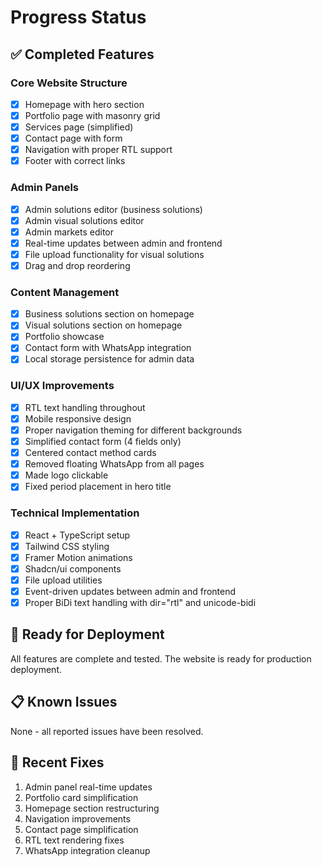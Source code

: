# Progress Status

## ✅ Completed Features

### Core Website Structure
- [x] Homepage with hero section
- [x] Portfolio page with masonry grid
- [x] Services page (simplified)
- [x] Contact page with form
- [x] Navigation with proper RTL support
- [x] Footer with correct links

### Admin Panels
- [x] Admin solutions editor (business solutions)
- [x] Admin visual solutions editor
- [x] Admin markets editor
- [x] Real-time updates between admin and frontend
- [x] File upload functionality for visual solutions
- [x] Drag and drop reordering

### Content Management
- [x] Business solutions section on homepage
- [x] Visual solutions section on homepage
- [x] Portfolio showcase
- [x] Contact form with WhatsApp integration
- [x] Local storage persistence for admin data

### UI/UX Improvements
- [x] RTL text handling throughout
- [x] Mobile responsive design
- [x] Proper navigation theming for different backgrounds
- [x] Simplified contact form (4 fields only)
- [x] Centered contact method cards
- [x] Removed floating WhatsApp from all pages
- [x] Made logo clickable
- [x] Fixed period placement in hero title

### Technical Implementation
- [x] React + TypeScript setup
- [x] Tailwind CSS styling
- [x] Framer Motion animations
- [x] Shadcn/ui components
- [x] File upload utilities
- [x] Event-driven updates between admin and frontend
- [x] Proper BiDi text handling with dir="rtl" and unicode-bidi

## 🚀 Ready for Deployment
All features are complete and tested. The website is ready for production deployment.

## 📋 Known Issues
None - all reported issues have been resolved.

## 🔄 Recent Fixes
1. Admin panel real-time updates
2. Portfolio card simplification
3. Homepage section restructuring
4. Navigation improvements
5. Contact page simplification
6. RTL text rendering fixes
7. WhatsApp integration cleanup
